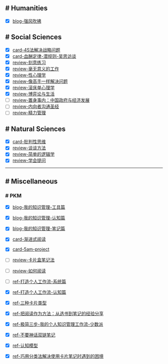 ## # Humanities

- [x] [blog-强风吹拂](/docs/HS-blog-「强风吹拂」-何谓强大.md)

## # Social Sciences

- [x] [card-4S法解决战略问题](/docs/SS-card-4S法解决战略问题.md)
- [x] [card-血酬定律-潜规则-吴思访谈](/docs/SS-card-血酬定律-潜规则-吴思访谈.md)
- [x] [review-刻意练习](/docs/SS-review-刻意练习.md)
- [x] [review-毫无意义的工作](/docs/SS-review-毫无意义的工作.md)
- [x] [review-性心理学](/docs/SS-review-性心理学.md)
- [x] [review-像高手一样解决问题](/docs/SS-review-像高手一样解决问题.md)
- [x] [review-滚床单心理学](/docs/SS-review-滚床单心理学.md)
- [x] [review-博弈论与生活](/docs/SS-review-博弈论与生活.md) 
- [ ] [review-置身事内：中国政府与经济发展](/docs/SS-review-置身事内：中国政府与经济发展.md)
- [ ] [review-内向者沟通圣经](/docs/NS-review-内向者沟通圣经.md)
- [ ] [review-精力管理](/docs/NS-review-精力管理.md)

## # Natural Sciences

- [x] [card-批判性思维](/docs/NS-card-批判性思维.md)
- [x] [review-谈谈方法](/docs/NS-review-谈谈方法.md)
- [x] [review-简单的逻辑学](/docs/NS-review-简单的逻辑学.md)
- [x] [review-学会提问](/docs/NS-review-学会提问.md)

---

## # Miscellaneous

### # PKM

- [x] [blog-我的知识管理-工具篇](/docs/PKM-blog-我的知识管理-工具篇.md)
- [x] [blog-我的知识管理-认知篇](/docs/PKM-blog-我的知识管理-认知篇.md)
- [x] [blog-我的知识管理-笔记篇](/docs/PKM-blog-我的知识管理-笔记篇.md)

- [x] [card-渐进式阅读](/docs/PKM-card-渐进式阅读.md)
- [x] [card-5am-project](/docs/PKM-card-5am-project.md)
- [ ] [review-卡片盒笔记法](/docs/PKM-review-卡片盒笔记法.md)
- [ ] [review-如何阅读](/docs/PKM-review-如何阅读.md)
  
- [ ] [ref-打造个人工作流-系统篇](/docs/PKM-ref-打造个人工作流-系统篇.md)
- [x] [ref-打造个人工作流-认知篇](/docs/PKM-ref-打造个人工作流-认知篇.md)
- [x] [ref-三种卡片类型](/docs/PKM-ref-三种卡片类型.md)
- [x] [ref-把阅读作为方法：从选书到笔记的经验分享](/docs/PKM-ref-把阅读作为方法：从选书到笔记的经验分享.md)
- [x] [ref-极简三步-我的个人知识管理工作流-少数派](/docs/PKM-ref-极简三步-我的个人知识管理工作流-少数派.md)
- [x] [ref-不要神话双链笔记](/docs/PKM-ref-请不要神化双链笔记-少数派.md)
- [x] [ref-认知模型](/docs/PKM-ref-认知模型.md)
- [x] [ref-巧用分类法解决使用卡片笔记时遇到的困境](/docs/PKM-ref-巧用分类法解决使用卡片笔记时遇到的困境-少数派.md)
